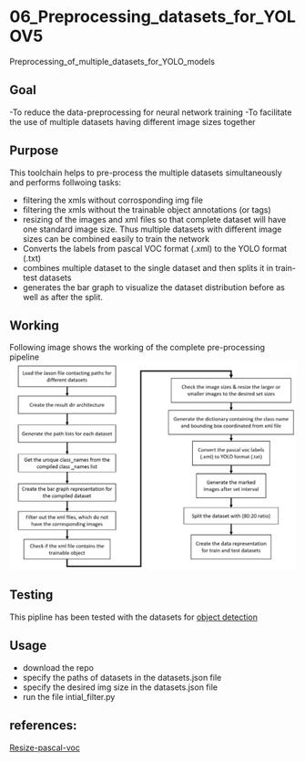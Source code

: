 # 06_Preprocessing_datasets_for_YOLOV5
Preprocessing_of_multiple_datasets_for_YOLO_models

## Goal
-To reduce the data-preprocessing for neural network training
-To facilitate the use of multiple datasets having different image sizes together

## Purpose
This toolchain helps to pre-process the  multiple datasets simultaneously and performs follwoing tasks:
- filtering the xmls without corrosponding img file
- filtering the xmls without the trainable object annotations (or tags)
- resizing of the images and xml files so that complete dataset will have one standard image size.
  Thus multiple datasets with different image sizes can be combined easily to train the network
 - Converts the labels from pascal VOC  format (.xml)  to the YOLO format (.txt)
- combines multiple dataset to the single dataset and then splits it in train-test datasets
- generates the bar graph to visualize the dataset distribution before as well as after the split.

## Working 
Following image shows the working of the complete pre-processing pipeline
![image](https://github.com/aak-94/06_Preprocessing_datasets_for_YOLOV5/blob/master/flowchart.JPG)

## Testing
This pipline has been tested with the datasets for [object detection](https://data.mendeley.com/datasets/5ty2wb6gvg/1)
## Usage
- download the repo
- specify the paths of datasets in the datasets.json file
- specify the desired img size in the datasets.json file
- run the file intial_filter.py

## references:
[Resize-pascal-voc](https://github.com/italojs/resize_dataset_pascalvoc)

